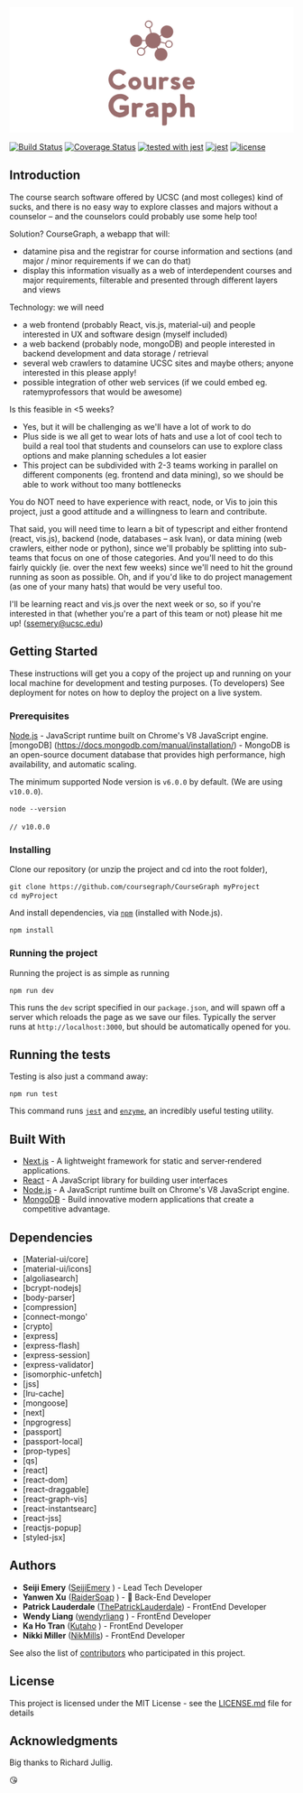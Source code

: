 <p align="center">

![coursegraph](./assets/logo.png)

[![Build Status](https://travis-ci.org/coursegraph/CourseGraph.svg?branch=development)](https://travis-ci.org/coursegraph/CourseGraph)
[![Coverage Status](https://coveralls.io/repos/github/coursegraph/CourseGraph/badge.svg)](https://coveralls.io/github/coursegraph/CourseGraph)
[![tested with jest](https://img.shields.io/badge/tested_with-jest-99424f.svg)](https://github.com/facebook/jest)
[![jest](https://jestjs.io/img/jest-badge.svg)](https://github.com/facebook/jest)
[![license](https://img.shields.io/github/license/mashape/apistatus.svg)](https://github.com/coursegraph/CourseGraph/blob/master/LICENSE.md)

</p>

## Introduction

The course search software offered by UCSC (and most colleges) kind of sucks, and there is no easy way to explore classes and majors without a counselor – and the counselors could probably use some help too!

Solution? CourseGraph, a webapp that will:

+ datamine pisa and the registrar for course information and sections (and major / minor requirements if we can do that)
+ display this information visually as a web of interdependent courses and major requirements, filterable and presented through different layers and views

Technology: we will need

 + a web frontend (probably React, vis.js, material-ui) and people interested in UX and software design (myself included)
 + a web backend (probably node, mongoDB) and people interested in backend development and data storage / retrieval
 + several web crawlers to datamine UCSC sites and maybe others; anyone interested in this please apply!
+ possible integration of other web services (if we could embed eg. ratemyprofessors that would be awesome)

Is this feasible in <5 weeks?

 + Yes, but it will be challenging as we'll have a lot of work to do
 + Plus side is we all get to wear lots of hats and use a lot of cool tech to build a real tool that students and counselors can use to explore class options and make planning schedules a lot easier
 + This project can be subdivided with 2-3 teams working in parallel on different components (eg. frontend and data mining), so we should be able to work without too many bottlenecks

You do NOT need to have experience with react, node, or Vis to join this project, just a good attitude and a willingness to learn and contribute.

That said, you will need time to learn a bit of typescript and either frontend (react, vis.js), backend (node, databases – ask Ivan), or data mining (web crawlers, either node or python), since we'll probably be splitting into sub-teams that focus on one of those categories. And you'll need to do this fairly quickly (ie. over the next few weeks) since we'll need to hit the ground running as soon as possible. Oh, and if you'd like to do project management (as one of your many hats) that would be very useful too.

I'll be learning react and vis.js over the next week or so, so if you're interested in that (whether you're a part of this team or not) please hit me up! (ssemery@ucsc.edu)

## Getting Started

These instructions will get you a copy of the project up and running on your local machine for development and testing purposes. (To developers) See deployment for notes on how to deploy the project on a live system.

### Prerequisites

[Node.js](https://nodejs.org/en/) - JavaScript runtime built on Chrome's V8 JavaScript engine.
[mongoDB] (https://docs.mongodb.com/manual/installation/) - MongoDB is an open-source document database that provides high performance, high availability, and automatic scaling.

The minimum supported Node version is `v6.0.0` by default. (We are using `v10.0.0`).

```
node --version

// v10.0.0
```

### Installing

Clone our repository (or unzip the project and cd into the root folder),

```
git clone https://github.com/coursegraph/CourseGraph myProject
cd myProject
```

And install dependencies, via [`npm`](https://www.npmjs.com/) (installed with Node.js).

```
npm install
```

### Running the project

Running the project is as simple as running

```
npm run dev
```

This runs the `dev` script specified in our `package.json`, and will spawn off a server which reloads the page as we save our files. Typically the server runs at `http://localhost:3000`, but should be automatically opened for you.

## Running the tests

Testing is also just a command away:

```
npm run test
```

This command runs [`jest`](http://jestjs.io/) and [`enzyme`](http://airbnb.io/enzyme/), an incredibly useful testing utility.

## Built With

* [Next.js](https://nextjs.org/) - A lightweight framework for static and server‑rendered applications.
* [React](https://reactjs.org) - A JavaScript library for building user interfaces
* [Node.js](https://nodejs.org/en/) - A JavaScript runtime built on Chrome's V8 JavaScript engine.
* [MongoDB](https://www.mongodb.com/) - Build innovative modern applications that create a competitive advantage.

## Dependencies
* [Material-ui/core]
* [material-ui/icons]
* [algoliasearch]
* [bcrypt-nodejs]
* [body-parser]
* [compression]
* [connect-mongo'
* [crypto]
* [express]
* [express-flash]
* [express-session]
* [express-validator]
* [isomorphic-unfetch]
* [jss]
* [lru-cache]
* [mongoose]
* [next]
* [npgrogress]
* [passport]
* [passport-local]
* [prop-types]
* [qs]
* [react]
* [react-dom]
* [react-draggable]
* [react-graph-vis]
* [react-instantsearc]
* [react-jss]
* [reactjs-popup]
* [styled-jsx]


## Authors

* **Seiji Emery** ([SeijiEmery](https://github.com/SeijiEmery) ) - Lead Tech Developer
* **Yanwen Xu** ([RaiderSoap](https://github.com/RaiderSoap) ) - :floppy_disk: Back-End Developer
* **Patrick Lauderdale** ([ThePatrickLauderdale](https://github.com/ThePatrickLauderdale)) - FrontEnd Developer
* **Wendy Liang** ([wendyrliang](https://github.com/wendyrliang) ) - FrontEnd Developer
* **Ka Ho Tran** ([Kutaho](https://github.com/Kutaho) ) - FrontEnd Developer
* **Nikki Miller** ([NikMills](https;//github.com/nikmills)) - FrontEnd Developer

See also the list of [contributors](https://github.com/coursegraph/CourseGraph/settings/collaboration) who participated in this project.

## License

This project is licensed under the MIT License - see the [LICENSE.md](LICENSE.md) file for details

## Acknowledgments

Big thanks to Richard Jullig.

:kissing_heart: